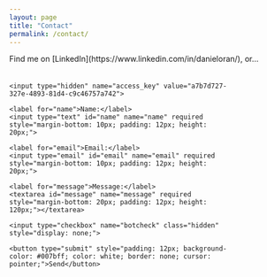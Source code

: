 ```yaml
---
layout: page
title: "Contact"
permalink: /contact/
---
```


<p style="margin-bottom: 20px;">Find me on [LinkedIn](https://www.linkedin.com/in/danieloran/), or...</p>
    
<form action="https://api.web3forms.com/submit" method="POST" style="display: flex; flex-direction: column; width: 100%; max-width: 400px;">

    <input type="hidden" name="access_key" value="a7b7d727-327e-4893-81d4-c9c46757a742">

    <label for="name">Name:</label>
    <input type="text" id="name" name="name" required style="margin-bottom: 10px; padding: 12px; height: 20px;">

    <label for="email">Email:</label>
    <input type="email" id="email" name="email" required style="margin-bottom: 10px; padding: 12px; height: 20px;">

    <label for="message">Message:</label>
    <textarea id="message" name="message" required style="margin-bottom: 20px; padding: 12px; height: 120px;"></textarea>

    <input type="checkbox" name="botcheck" class="hidden" style="display: none;">

    <button type="submit" style="padding: 12px; background-color: #007bff; color: white; border: none; cursor: pointer;">Send</button>
    
</form>
